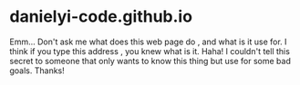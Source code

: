# danielyi-code.github.io
Emm...
Don't ask me what does this web page do , and what is it use for.
I think if you type this address , you knew what is it.
Haha!
I couldn't tell this secret to someone that only wants to know this thing but use for some bad goals.
Thanks!
